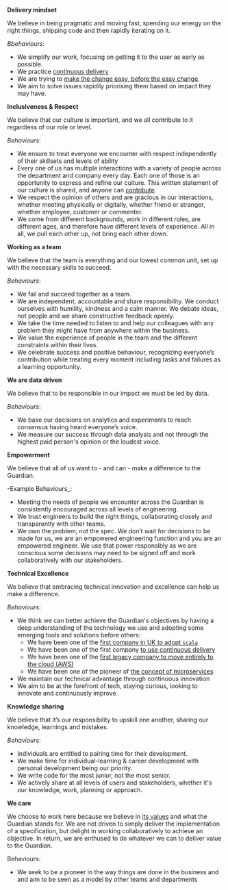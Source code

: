 **Delivery mindset**

We believe in being pragmatic and moving fast, spending our energy on the right things, shipping code and then rapidly iterating on it. 

_Bbehaviours_:
- We simplify our work, focusing on getting it to the user as early as possible.
- We practice [continuous delivery](https://en.wikipedia.org/wiki/Continuous_delivery)
- We are trying to [make the change easy, before the easy change](https://twitter.com/KentBeck/status/250733358307500032).   
- We aim to solve issues rapidily priorising them based on impact they may have.

**Inclusiveness & Respect** 

We believe that our culture is important, and we all contribute to it regardless of our role or level.

_Behaviours_:
 - We ensure to treat everyone we encounter with respect independently of their skillsets and levels of ability
 - Every one of us has multiple interactions with a variety of people across the department and company every day. Each one of those is an opportunity to express and refine our culture. This written statement of our culture is shared, and anyone can [contribute](CONTRIBUTING.md).
 - We respect the opinion of others and are gracious in our interactions, whether meeting physically or digitally, whether friend or stranger, whether employee, customer or commenter.
 - We come from different backgrounds, work in different roles, are different ages, and therefore have different levels of experience. All in all, we pull each other up, not bring each other down.


**Working as a team**

We believe that the team is everything and our lowest common unit, set up with the necessary skills to succeed.

_Behaviours_:
 - We fail and succeed together as a team.
 - We are independent, accountable and share responsibility. We conduct ourselves with humility, kindness and a calm manner. We debate ideas, not people and we share constructive feedback openly. 
 - We take the time needed to listen to and help our colleagues with any problem they might have from anywhere within the business.
 - We value the experience of people in the team and the different constraints within their lives. 
 - We celebrate success and positive behaviour, recognizing everyone’s contribution while treating every moment including tasks and failures as a learning opportunity.

**We are data driven** 

We believe that to be responsible in our impact we must be led by data.

_Behaviours_: 
 - We base our decisions on analytics and experiments to reach consensus having heard everyone’s voice. 
 - We measure our success through data analysis and not through the highest paid person's opinion or the loudest voice.

**Empowerment**

We believe that all of us want to - and can - make a difference to the Guardian.

-Example Behaviours_: 
  - Meeting the needs of people we encounter across the Guardian is consistently encouraged across all levels of engineering.
  - We trust engineers to build the right things, collaborating closely and transparently with other teams.
  - We own the problem, not the spec. We don’t wait for decisions to be made for us, we are an empowered engineering function and you are an empowered engineer. We use that power responsibly as we are conscious some decisions may need to be signed off and work collaboratively with our stakeholders.

**Technical Excellence** 

We believe that embracing technical innovation and excellence can help us make a difference.

_Behaviours_:
- We think we can better achieve the Guardian's objectives by having a deep understanding of the technology we use and adopting some emerging tools and solutions before others:
    - We have been one of the [first company in UK to adopt `scala`](https://www.theguardian.com/info/developer-blog/2013/apr/26/how-the-guardian-built-scalable-foundation)
    - We have been one of the first company [to use continuous delivery](https://www.theguardian.com/info/developer-blog/2015/jan/05/delivering-continuous-delivery-continuously)
    - We have been one of the [first legacy company to move entirely to the cloud (AWS)](http://perspectives.mvdirona.com/2016/03/a-decade-of-innovation/)
    - We have been one of the pioneer of [the concept of microservices](https://martinfowler.com/articles/microservices.html#footnote-etymology)
 - We maintain our technical advantage through continuous innovation
 - We aim to be at the forefront of tech, staying curious, looking to innovate and continuously improve.

**Knowledge sharing**

We believe that it’s our responsibility to upskill one another, sharing our knowledge, learnings and mistakes. 

_Behaviours_:
 - Individuals are entitled to pairing time for their development. 
 - We make time for individual-learning & career development with personal development being our priority.
 - We write code for the most junior, not the most senior.
 - We actively share at all levels of users and stakeholders, whether it's our knowledge, work, planning or approach.

**We care**
 
We choose to work here because we believe in [its values](https://workforus.theguardian.com/our-values) and what the Guardian stands for. We are not driven to simply deliver the implementation of a specification, but delight in working collaboratively to achieve an objective. In return, we are enthused to do whatever we can to deliver value to the Guardian.

Behaviours: 
 - We seek to be a pioneer in the way things are done in the business and and aim to be seen as a model by other teams and departments
     
 
